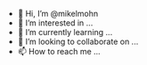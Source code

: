 - 👋 Hi, I’m @mikelmohn
- 👀 I’m interested in ...
- 🌱 I’m currently learning ...
- 💞️ I’m looking to collaborate on ...
- 📫 How to reach me ...

<!---
mikelmohn/mikelmohn is a ✨ special ✨ repository because its `README.md` (this file) appears on your GitHub profile.
You can click the Preview link to take a look at your changes.
--->
